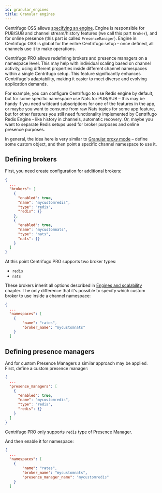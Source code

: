 ```yaml
---
id: granular_engines
title: Granular engines
---
```


Centrifugo OSS allows [specifying an engine](../server/engines.md). Engine is responsible for PUB/SUB and channel stream/history features (we call this part `Broker`), and for online presence (this part is called `PresenceManager`). Engine in Centrifugo OSS is global for the entire Centrifugo setup – once defined, all channels use it to make operations.

Centrifugo PRO allows redefining brokers and presence managers on a namespace level. This may help with individual scaling based on channel activity, using different properties inside different channel namespaces within a single Centrifugo setup. This feature significantly enhances Centrifugo's adaptability, making it easier to meet diverse and evolving application demands.

For example, you can configure Centrifugo to use Redis engine by default, but for some specific namespace use Nats for PUB/SUB – this may be handy if you need wildcard subscriptions for one of the features in the app, or maybe you want to consume from raw Nats topics for some app feature, but for other features you still need functionality implemented by Centrifugo Redis Engine - like history in channels, automatic recovery. Or, maybe you want to separate Redis setups used for broker purposes and online presence purposes.

In general, the idea here is very similar to [Granular proxy mode](../server/proxy.md#granular-proxy-mode) – define some custom object, and then point a specific channel namespace to use it.

## Defining brokers

First, you need create configuration for additional brokers:

```json title="config.json"
{
  ...
  "brokers": [
    {
      "enabled": true,
      "name": "mycustomredis",
      "type": "redis",
      "redis": {}
    },
    {
      "enabled": true,
      "name": "mycustomnats",
      "type": "nats",
      "nats": {}
    }
  ]
}
```

At this point Centrifugo PRO supports two broker types:

* `redis`
* `nats`

These brokers inherit all options described in [Engines and scalability](../server/engines.md) chapter. The only difference that it's possible to specify which custom broker to use inside a channel namespace:

```json title="config.json"
{
  ...
  "namespaces": [
    {
        "name": "rates",
        "broker_name": "mycustomnats"
    }
  ]
```

## Defining presence managers

And for custom Presence Managers a similar approach may be applied. First, define a custom presence manager:

```json title="config.json"
{
  ...
  "presence_managers": [
    {
      "enabled": true,
      "name": "mycustomredis",
      "type": "redis",
      "redis": {}
    }
  ]
}
```

Centrifugo PRO only supports `redis` type of Presence Manager.

And then enable it for namespace:

```json title="config.json"
{
  ...
  "namespaces": [
    {
        "name": "rates",
        "broker_name": "mycustomnats",
        "presence_manager_name": "mycustomredis"
    }
  ]
```
